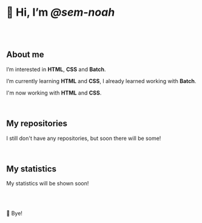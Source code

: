 <html>
  <head>
    <meta name="viewport" content="width=device-width, initial-scale=1.0">
    <meta charset="UTF-8">
  </head>
  
  <body>
    <h1>👋 Hi, I’m <i>@sem-noah</i></h1>
    <br><br>
    <h2>About me</h2>
    <p>I’m interested in <strong>HTML</strong>, <strong>CSS</strong> and <strong>Batch</strong>.</p>
    <p>I’m currently learning <strong>HTML</strong> and <strong>CSS</strong>, I already learned working with <strong>Batch</strong>.</p>
    <p>I'm now working with <strong>HTML</strong> and <strong>CSS</strong>.</p>
    <br>
    <h2>My repositories</h2>
    <p>I still don't have any repositories, but soon there will be some!</p>
    <br>
    <h2>My statistics</h2>
    <p>My statistics will be shown soon!</p>
    <br><br>
    <p>👋 Bye!</p>
  </body>
</html>
